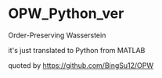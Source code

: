 # OPW_Python_ver

Order-Preserving Wasserstein


it's just translated to Python from MATLAB

quoted by  https://github.com/BingSu12/OPW

